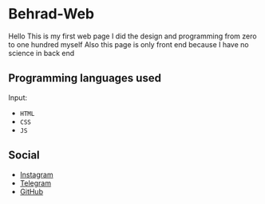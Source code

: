 # Behrad-Web

Hello This is my first web page 
I did the design and programming from zero to one hundred myself Also this page is only front end 
because I have no science in back end

## Programming languages used ##
Input:
- `HTML`
- `CSS`
- `JS`

## Social

-  [Instagram](https://instagram.com/bhrad2006)
-  [Telegram](https://t.me/bhradhashemi)
-  [GitHub](https://pages.github.com/Behrad07)
